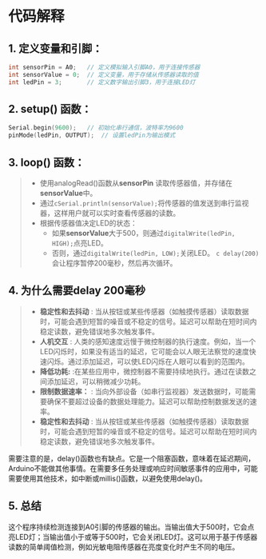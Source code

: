 # 代码解释

## 1. 定义变量和引脚：
```c
int sensorPin = A0;   // 定义模拟输入引脚A0，用于连接传感器
int sensorValue = 0;  // 定义变量，用于存储从传感器读取的值
int ledPin = 3;       // 定义数字输出引脚3，用于连接LED灯
```

## 2. setup() 函数：
```c
Serial.begin(9600);   // 初始化串行通信，波特率为9600
pinMode(ledPin, OUTPUT);  // 设置ledPin为输出模式
```

## 3. loop() 函数：
> - 使用analogRead()函数从**sensorPin** 读取传感器值，并存储在**sensorValue**中。
> - 通过```cSerial.println(sensorValue);```将传感器的值发送到串行监视器，这样用户就可以实时查看传感器的读数。
> - 根据传感器值决定LED的状态：
>    - 如果**sensorValue**大于500，则通过```digitalWrite(ledPin, HIGH);```点亮LED。
>    - 否则，通过```digitalWrite(ledPin, LOW);```关闭LED。
> ```c delay(200)``` 会让程序暂停200毫秒，然后再次循环。   

## 4. 为什么需要delay 200毫秒
> - **稳定性和去抖动** : 当从按钮或某些传感器（如触摸传感器）读取数据时，可能会遇到短暂的噪音或不稳定的信号。延迟可以帮助在短时间内稳定读数，避免错误地多次触发事件。
> - **人机交互** : 人类的感知速度远慢于微控制器的执行速度。例如，当一个LED闪烁时，如果没有适当的延迟，它可能会以人眼无法察觉的速度快速闪烁。通过添加延迟，可以使LED闪烁在人眼可以看到的范围内。
> - **降低功耗:** :在某些应用中，微控制器不需要持续地执行。通过在读数之间添加延迟，可以稍微减少功耗。
> - **限制数据速率：** : 当向外部设备（如串行监视器）发送数据时，可能需要确保不要超过设备的数据处理能力。延迟可以帮助控制数据发送的速率。
> - **稳定性和去抖动** : 当从按钮或某些传感器（如触摸传感器）读取数据时，可能会遇到短暂的噪音或不稳定的信号。延迟可以帮助在短时间内稳定读数，避免错误地多次触发事件。

需要注意的是，delay()函数也有缺点。它是一个阻塞函数，意味着在延迟期间，Arduino不能做其他事情。在需要多任务处理或响应时间敏感事件的应用中，可能需要使用其他技术，如中断或millis()函数，以避免使用delay()。

## 5. 总结
这个程序持续检测连接到A0引脚的传感器的输出。当输出值大于500时，它会点亮LED灯；当输出值小于或等于500时，它会关闭LED灯。这可以用于基于传感器读数的简单阈值检测，例如光敏电阻传感器在亮度变化时产生不同的电压。





